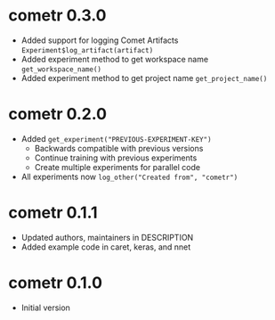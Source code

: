 # cometr 0.3.0

* Added support for logging Comet Artifacts `Experiment$log_artifact(artifact)`
* Added experiment method to get workspace name `get_workspace_name()`
* Added experiment method to get project name `get_project_name()`

# cometr 0.2.0

* Added `get_experiment("PREVIOUS-EXPERIMENT-KEY")`
    * Backwards compatible with previous versions
    * Continue training with previous experiments
    * Create multiple experiments for parallel code
* All experiments now `log_other("Created from", "cometr")`

# cometr 0.1.1

* Updated authors, maintainers in DESCRIPTION
* Added example code in caret, keras, and nnet

# cometr 0.1.0

* Initial version

